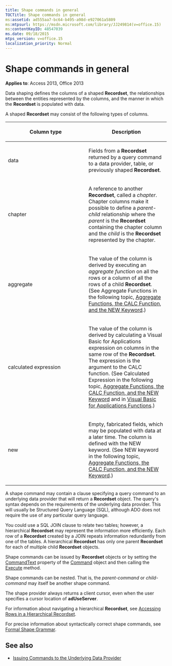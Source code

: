 ```yaml
---
title: Shape commands in general
TOCTitle: Shape commands in general
ms:assetid: ad555aa7-bc64-b495-a98d-e927061a5809
ms:mtpsurl: https://msdn.microsoft.com/library/JJ249814(v=office.15)
ms:contentKeyID: 48547039
ms.date: 09/18/2015
mtps_version: v=office.15
localization_priority: Normal
---
```


# Shape commands in general

**Applies to**: Access 2013, Office 2013

Data shaping defines the columns of a shaped **Recordset**, the relationships between the entities represented by the columns, and the manner in which the **Recordset** is populated with data.

A shaped **Recordset** may consist of the following types of columns.

<table>
<colgroup>
<col style="width: 50%" />
<col style="width: 50%" />
</colgroup>
<thead>
<tr class="header">
<th><p>Column type</p></th>
<th><p>Description</p></th>
</tr>
</thead>
<tbody>
<tr class="odd">
<td><p>data</p></td>
<td><p>Fields from a <strong>Recordset</strong> returned by a query command to a data provider, table, or previously shaped <strong>Recordset</strong>.</p></td>
</tr>
<tr class="even">
<td><p>chapter</p></td>
<td><p>A reference to another <strong>Recordset</strong>, called a <em>chapter</em>. Chapter columns make it possible to define a <em>parent-child</em> relationship where the <em>parent</em> is the <strong>Recordset</strong> containing the chapter column and the <em>child</em> is the <strong>Recordset</strong> represented by the chapter.</p></td>
</tr>
<tr class="odd">
<td><p>aggregate</p></td>
<td><p>The value of the column is derived by executing an <em>aggregate function</em> on all the rows or a column of all the rows of a child <strong>Recordset</strong>. (See Aggregate Functions in the following topic, <a href="aggregate-functions-the-calc-function-and-the-new-keyword.md">Aggregate Functions, the CALC Function, and the NEW Keyword</a>.)</p></td>
</tr>
<tr class="even">
<td><p>calculated expression</p></td>
<td><p>The value of the column is derived by calculating a Visual Basic for Applications expression on columns in the same row of the <strong>Recordset</strong>. The expression is the argument to the CALC function. (See Calculated Expression in the following topic, <a href="aggregate-functions-the-calc-function-and-the-new-keyword.md">Aggregate Functions, the CALC Function, and the NEW Keyword</a> and in <a href="visual-basic-for-applications-functions.md">Visual Basic for Applications Functions</a>.)</p></td>
</tr>
<tr class="odd">
<td><p>new</p></td>
<td><p>Empty, fabricated fields, which may be populated with data at a later time. The column is defined with the NEW keyword. (See NEW keyword in the following topic, <a href="aggregate-functions-the-calc-function-and-the-new-keyword.md">Aggregate Functions, the CALC Function, and the NEW Keyword</a>.)</p></td>
</tr>
</tbody>
</table>


A shape command may contain a clause specifying a query command to an underlying data provider that will return a **Recordset** object. The query's syntax depends on the requirements of the underlying data provider. This will usually be Structured Query Language (SQL), although ADO does not require the use of any particular query language.

You could use a SQL JOIN clause to relate two tables; however, a hierarchical **Recordset** may represent the information more efficiently. Each row of a **Recordset** created by a JOIN repeats information redundantly from one of the tables. A hierarchical **Recordset** has only one parent **Recordset** for each of multiple child **Recordset** objects.

Shape commands can be issued by **Recordset** objects or by setting the [CommandText](commandtext-property-ado.md) property of the [Command](command-object-ado.md) object and then calling the [Execute](https://docs.microsoft.com/office/vba/access/concepts/miscellaneous/execute-method-ado-command) method.

Shape commands can be nested. That is, the *parent-command* or *child-command* may itself be another shape command.

The shape provider always returns a client cursor, even when the user specifies a cursor location of **adUseServer**.

For information about navigating a hierarchical **Recordset**, see [Accessing Rows in a Hierarchical Recordset](accessing-rows-in-a-hierarchical-recordset.md).

For precise information about syntactically correct shape commands, see [Formal Shape Grammar](formal-shape-grammar.md).

## See also

- [Issuing Commands to the Underlying Data Provider](issuing-commands-to-the-underlying-data-provider.md)


